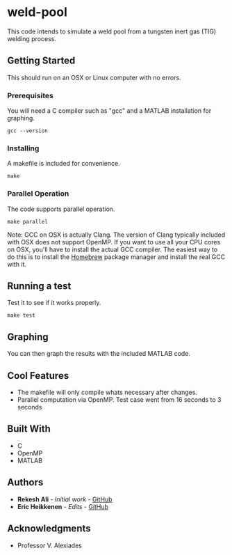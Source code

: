 # weld-pool

This code intends to simulate a weld pool from a tungsten inert
gas (TIG) welding process.

## Getting Started

This should run on an OSX or Linux computer with no errors.

### Prerequisites

You will need a C compiler such as "gcc" and a MATLAB installation
for graphing.

```
gcc --version
```

### Installing

A makefile is included for convenience.

```
make
```

### Parallel Operation

The code supports parallel operation.

```
make parallel
```

Note: GCC on OSX is actually Clang. The version of Clang typically
included with OSX does not support OpenMP. If you want to use all your CPU
cores on OSX, you'll have to install the actual GCC compiler. The easiest
way to do this is to install the [Homebrew](https://brew.sh) package manager
and install the real GCC with it.


## Running a test

Test it to see if it works properly.

```
make test
```

## Graphing

You can then graph the results with the included MATLAB code.

## Cool Features

* The makefile will only compile whats necessary after changes.
* Parallel computation via OpenMP. Test case went from 16 seconds to 3 seconds

## Built With

* C
* OpenMP
* MATLAB

## Authors

* **Rekesh Ali** - *Initial work* - [GitHub](https://github.com/rekeshali)
* **Eric Heikkenen** - *Edits* - [GitHub](https://github.com/eheikkenen)

## Acknowledgments

* Professor V. Alexiades
